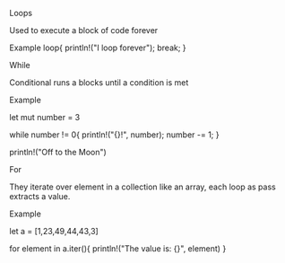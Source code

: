 Loops

Used to execute a block of code forever

Example 
loop{
    println!("I loop forever");
    break;
}


While 

Conditional runs a blocks until a condition is met

Example

let mut number  = 3

while number != 0{
    println!("{}!", number);
    number -= 1;
}

println!("Off to the Moon")



For 

They iterate over element in a collection like an array, each loop as pass extracts a value.


Example

let a  =  [1,23,49,44,43,3]

for element in a.iter(){
    println!("The value is: {}", element)
}
